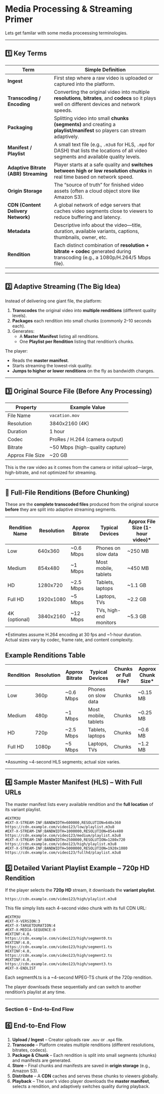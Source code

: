 # Media Processing & Streaming Primer

Lets get familar with some media proceessing terminologies.

---

## 1️⃣ Key Terms

| Term | Simple Definition |
|------|------------------|
| **Ingest** | First step where a raw video is uploaded or captured into the platform. |
| **Transcoding / Encoding** | Converting the original video into multiple **resolutions**, **bitrates**, and **codecs** so it plays well on different devices and network speeds. |
| **Packaging** | Splitting video into small **chunks (segments)** and creating a **playlist/manifest** so players can stream adaptively. |
| **Manifest / Playlist** | A small text file (e.g., `.m3u8` for HLS, `.mpd` for DASH) that lists the locations of all video segments and available quality levels. |
| **Adaptive Bitrate (ABR) Streaming** | Player starts at a safe quality and **switches between high or low resolution chunks** in real time based on network speed. |
| **Origin Storage** | The “source of truth” for finished video assets (often a cloud object store like Amazon S3). |
| **CDN (Content Delivery Network)** | A global network of edge servers that caches video segments close to viewers to reduce buffering and latency. |
| **Metadata** | Descriptive info about the video—title, duration, available variants, captions, thumbnails, owner, etc. |
| **Rendition** | Each distinct combination of **resolution + bitrate + codec** generated during transcoding (e.g., a 1080p/H.264/5 Mbps file). |

---

## 2️⃣ Adaptive Streaming (The Big Idea)

Instead of delivering one giant file, the platform:
1. **Transcodes** the original video into **multiple renditions** (different quality levels).
2. **Packages** each rendition into small chunks (commonly 2–10 seconds each).
3. Generates:
   - A **Master Manifest** listing all renditions.
   - One **Playlist per Rendition** listing that rendition’s chunks.

The player:
* Reads the **master manifest**.
* Starts streaming the lowest-risk quality.
* **Jumps to higher or lower renditions** on the fly as bandwidth changes.

---

## 3️⃣ Original Source File (Before Any Processing)

| Property          | Example Value                  |
|-------------------|--------------------------------|
| File Name         | `vacation.mov`                 |
| Resolution        | 3840x2160 (4K)                 |
| Duration          | 1 hour                         |
| Codec             | ProRes / H.264 (camera output) |
| Bitrate           | ~50 Mbps (high-quality capture)|
| Approx File Size  | ~20 GB                          |

This is the raw video as it comes from the camera or initial upload—large, high-bitrate, and not optimized for streaming.

---

## 🎯 Full-File Renditions (Before Chunking)

These are the **complete transcoded files** produced from the original source **before** they are split into adaptive streaming segments.

| Rendition Name | Resolution  | Approx Bitrate | Typical Devices        | Approx File Size (1-hour video)* |
|----------------|------------|---------------|------------------------|----------------------------------|
| Low            | 640x360    | ~0.6 Mbps     | Phones on slow data    | ~250 MB                          |
| Medium         | 854x480    | ~1 Mbps       | Most mobile, tablets   | ~450 MB                          |
| HD             | 1280x720   | ~2.5 Mbps     | Tablets, laptops       | ~1.1 GB                           |
| Full HD        | 1920x1080  | ~5 Mbps       | Laptops, TVs           | ~2.2 GB                           |
| 4K (optional)  | 3840x2160  | ~12 Mbps     | TVs, high-end monitors | ~5.3 GB                           |

\*Estimates assume H.264 encoding at 30 fps and ~1-hour duration.  
Actual sizes vary by codec, frame rate, and content complexity.


## Example Renditions Table

| Rendition | Resolution | Approx Bitrate | Typical Devices | Chunks or Full File? | Approx Chunk Size* |
|-----------|-----------|---------------|----------------|----------------------|-------------------|
| Low | 360p | ~0.6 Mbps | Phones on slow data | Chunks | ~0.15 MB |
| Medium | 480p | ~1 Mbps | Most mobile, tablets | Chunks | ~0.25 MB |
| HD | 720p | ~2.5 Mbps | Tablets, laptops | Chunks | ~0.6 MB |
| Full HD | 1080p | ~5 Mbps | Laptops, TVs | Chunks | ~1.2 MB |

\*Assuming ~4-second HLS segments; actual size varies.

---

## 4️⃣ Sample Master Manifest (HLS) – With Full URLs

The master manifest lists every available rendition and the **full location** of its variant playlist.

```m3u8
#EXTM3U
#EXT-X-STREAM-INF:BANDWIDTH=600000,RESOLUTION=640x360
https://cdn.example.com/video123/low/playlist.m3u8
#EXT-X-STREAM-INF:BANDWIDTH=1000000,RESOLUTION=854x480
https://cdn.example.com/video123/medium/playlist.m3u8
#EXT-X-STREAM-INF:BANDWIDTH=2500000,RESOLUTION=1280x720
https://cdn.example.com/video123/high/playlist.m3u8
#EXT-X-STREAM-INF:BANDWIDTH=5000000,RESOLUTION=1920x1080
https://cdn.example.com/video123/fullhd/playlist.m3u8
```

## 5️⃣ Detailed Variant Playlist Example – 720p HD Rendition

If the player selects the **720p HD** stream, it downloads the **variant playlist**.  

```
https://cdn.example.com/video123/high/playlist.m3u8
```

This file simply lists each 4-second video chunk with its full CDN URL:

```m3u8
#EXTM3U
#EXT-X-VERSION:3
#EXT-X-TARGETDURATION:4
#EXT-X-MEDIA-SEQUENCE:0
#EXTINF:4.0,
https://cdn.example.com/video123/high/segment0.ts
#EXTINF:4.0,
https://cdn.example.com/video123/high/segment1.ts
#EXTINF:4.0,
https://cdn.example.com/video123/high/segment2.ts
#EXTINF:4.0,
https://cdn.example.com/video123/high/segment3.ts
#EXT-X-ENDLIST
```

Each segmentN.ts is a ~4-second MPEG-TS chunk of the 720p rendition.

The player downloads these sequentially and can switch to another rendition’s playlist at any time.

---

### **Section 6 – End-to-End Flow**

## 6️⃣ End-to-End Flow

1. **Upload / Ingest** – Creator uploads raw `.mov` or `.mp4` file.  
2. **Transcode** – Platform creates multiple renditions (different resolutions, bitrates, codecs).  
3. **Package & Chunk** – Each rendition is split into small segments (chunks) and manifests are generated.  
4. **Store** – Final chunks and manifests are saved in **origin storage** (e.g., Amazon S3).  
5. **Distribute** – A **CDN** caches and serves these chunks to viewers globally.  
6. **Playback** – The user’s video player downloads the **master manifest**, selects a rendition, and adaptively switches quality during playback.
